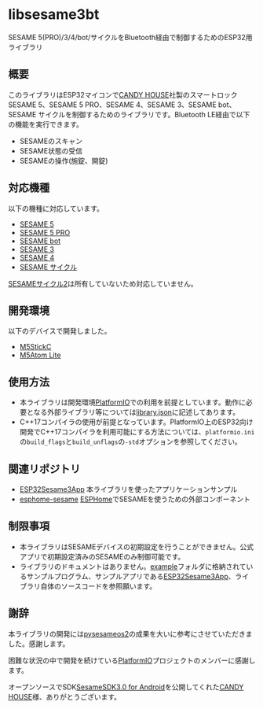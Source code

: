 # libsesame3bt
SESAME 5(PRO)/3/4/bot/サイクルをBluetooth経由で制御するためのESP32用ライブラリ

## 概要
このライブラリはESP32マイコンで[CANDY HOUSE](https://jp.candyhouse.co/)社製のスマートロックSESAME 5、SESAME 5 PRO、SESAME 4、SESAME 3、SESAME bot、SESAME サイクルを制御するためのライブラリです。Bluetooth LE経由で以下の機能を実行できます。

- SESAMEのスキャン
- SESAME状態の受信
- SESAMEの操作(施錠、開錠)

## 対応機種
以下の機種に対応しています。
- [SESAME 5](https://jp.candyhouse.co/products/sesame5)
- [SESAME 5 PRO](https://jp.candyhouse.co/products/sesame5-pro)
- [SESAME bot](https://jp.candyhouse.co/products/sesame3-bot)
- [SESAME 3](https://jp.candyhouse.co/products/sesame3)
- [SESAME 4](https://jp.candyhouse.co/products/sesame4)
- [SESAME サイクル](https://jp.candyhouse.co/products/sesame3-bike)

[SESAMEサイクル2](https://jp.candyhouse.co/products/sesame-bike-2)は所有していないため対応していません。

## 開発環境
以下のデバイスで開発しました。
- [M5StickC](https://docs.m5stack.com/en/core/m5stickc)
- [M5Atom Lite](https://docs.m5stack.com/en/core/atom_lite)

## 使用方法
- 本ライブラリは開発環境[PlatformIO](https://platformio.org/)での利用を前提としています。動作に必要となる外部ライブラリ等については[library.json](library.json)に記述してあります。
- C++17コンパイラの使用が前提となっています。PlatformIO上のESP32向け開発でC++17コンパイラを利用可能にする方法については、`platformio.ini`の`build_flags`と`build_unflags`の`-std`オプションを参照してください。

## 関連リポジトリ
- [ESP32Sesame3App](https://github.com/homy-newfs8/ESP32Sesame3App)
本ライブラリを使ったアプリケーションサンプル
- [esphome-sesame](https://github.com/homy-newfs8/esphome-sesame3)
[ESPHome](https://esphome.io/)でSESAMEを使うための外部コンポーネント

## 制限事項
- 本ライブラリはSESAMEデバイスの初期設定を行うことができません。公式アプリで初期設定済みのSESAMEのみ制御可能です。
- ライブラリのドキュメントはありません。[example](example)フォルダに格納されているサンプルプログラム、サンプルアプリである[ESP32Sesame3App](https://github.com/homy-newfs8/ESP32Sesame3App)、ライブラリ自体のソースコードを参照願います。

## 謝辞

本ライブラリの開発には[pysesameos2](https://github.com/mochipon/pysesameos2)の成果を大いに参考にさせていただきました。感謝します。

困難な状況の中で開発を続けている[PlatformIO](https://platformio.org/)プロジェクトのメンバーに感謝します。

オープンソースでSDK[SesameSDK3.0 for Android](https://github.com/CANDY-HOUSE/SesameSDK_Android_with_DemoApp)を公開してくれた[CANDY HOUSE](https://jp.candyhouse.co/)様、ありがとうございます。
